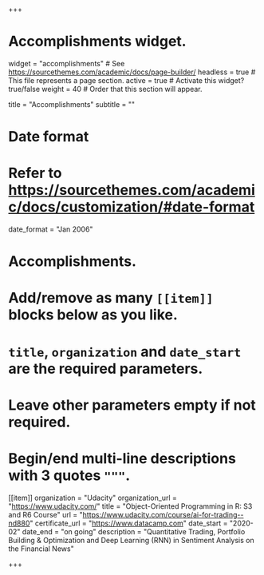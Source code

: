 +++
# Accomplishments widget.
widget = "accomplishments"  # See https://sourcethemes.com/academic/docs/page-builder/
headless = true  # This file represents a page section.
active = true  # Activate this widget? true/false
weight = 40  # Order that this section will appear.

title = "Accomplish&shy;ments"
subtitle = ""

# Date format
#   Refer to https://sourcethemes.com/academic/docs/customization/#date-format
date_format = "Jan 2006"

# Accomplishments.
#   Add/remove as many `[[item]]` blocks below as you like.
#   `title`, `organization` and `date_start` are the required parameters.
#   Leave other parameters empty if not required.
#   Begin/end multi-line descriptions with 3 quotes `"""`.
  
[[item]]
  organization = "Udacity"
  organization_url = "https://www.udacity.com/"
  title = "Object-Oriented Programming in R: S3 and R6 Course"
  url = "https://www.udacity.com/course/ai-for-trading--nd880"
  certificate_url = "https://www.datacamp.com"
  date_start = "2020-02"
  date_end = "on going"
  description = "Quantitative Trading, Portfolio Building & Optimization and Deep Learning (RNN) in Sentiment Analysis on the Financial News"

+++
